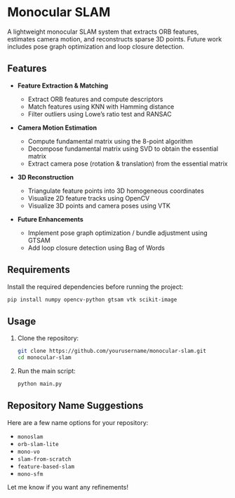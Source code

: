 # Monocular SLAM

A lightweight monocular SLAM system that extracts ORB features, estimates camera motion, and reconstructs sparse 3D points. Future work includes pose graph optimization and loop closure detection.

## Features

- **Feature Extraction & Matching**

  - Extract ORB features and compute descriptors
  - Match features using KNN with Hamming distance
  - Filter outliers using Lowe’s ratio test and RANSAC

- **Camera Motion Estimation**

  - Compute fundamental matrix using the 8-point algorithm
  - Decompose fundamental matrix using SVD to obtain the essential matrix
  - Extract camera pose (rotation & translation) from the essential matrix

- **3D Reconstruction**

  - Triangulate feature points into 3D homogeneous coordinates
  - Visualize 2D feature tracks using OpenCV
  - Visualize 3D points and camera poses using VTK

- **Future Enhancements**

  - Implement pose graph optimization / bundle adjustment using GTSAM
  - Add loop closure detection using Bag of Words

## Requirements

Install the required dependencies before running the project:

```bash
pip install numpy opencv-python gtsam vtk scikit-image
```

## Usage

1. Clone the repository:
   ```bash
   git clone https://github.com/yourusername/monocular-slam.git
   cd monocular-slam
   ```
2. Run the main script:
   ```bash
   python main.py
   ```

## Repository Name Suggestions

Here are a few name options for your repository:

- `monoslam`
- `orb-slam-lite`
- `mono-vo`
- `slam-from-scratch`
- `feature-based-slam`
- `mono-sfm`

Let me know if you want any refinements!

